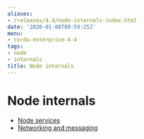 ```yaml
---
aliases:
- /releases/4.4/node-internals-index.html
date: '2020-01-08T09:59:25Z'
menu:
- corda-enterprise-4-4
tags:
- node
- internals
title: Node internals
---
```



# Node internals



* [Node services](node-services.md)
* [Networking and messaging](messaging.md)



